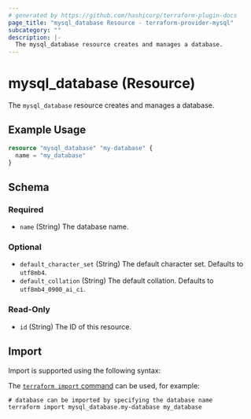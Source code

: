 ```yaml
---
# generated by https://github.com/hashicorp/terraform-plugin-docs
page_title: "mysql_database Resource - terraform-provider-mysql"
subcategory: ""
description: |-
  The mysql_database resource creates and manages a database.
---
```


# mysql_database (Resource)

The `mysql_database` resource creates and manages a database.

## Example Usage

```terraform
resource "mysql_database" "my-database" {
  name = "my_database"
}
```

<!-- schema generated by tfplugindocs -->
## Schema

### Required

- `name` (String) The database name.

### Optional

- `default_character_set` (String) The default character set. Defaults to `utf8mb4`.
- `default_collation` (String) The default collation. Defaults to `utf8mb4_0900_ai_ci`.

### Read-Only

- `id` (String) The ID of this resource.

## Import

Import is supported using the following syntax:

The [`terraform import` command](https://developer.hashicorp.com/terraform/cli/commands/import) can be used, for example:

```shell
# database can be imported by specifying the database name
terraform import mysql_database.my-database my_database
```
